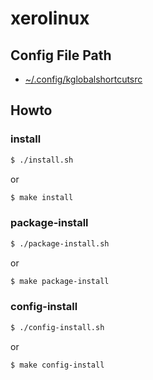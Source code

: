 
# xerolinux

## Config File Path

* [~/.config/kglobalshortcutsrc](config/xerolinux/kglobalshortcutsrc)


## Howto


### install

``` sh
$ ./install.sh
```

or

``` sh
$ make install
```


### package-install

``` sh
$ ./package-install.sh
```

or

``` sh
$ make package-install
```


### config-install

``` sh
$ ./config-install.sh
```

or

``` sh
$ make config-install
```

